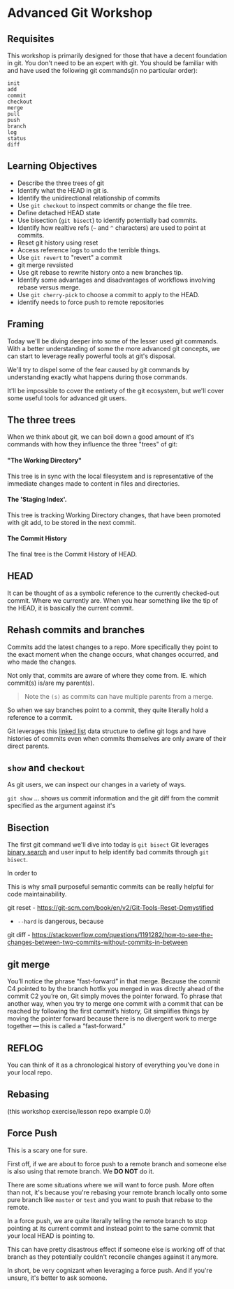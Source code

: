 # Advanced Git Workshop

## Requisites

This workshop is primarily designed for those that have a decent foundation in git. You don't need to be an expert with git. You should be familiar with and have used the following git commands(in no particular order):

```
init
add
commit
checkout
merge
pull
push
branch
log
status
diff
```

## Learning Objectives

- Describe the three trees of git
- Identify what the HEAD in git is.
- Identify the unidirectional relationship of commits
- Use `git checkout` to inspect commits or change the file tree.
- Define detached HEAD state
- Use bisection (`git bisect`) to identify potentially bad commits.
- Identify how realtive refs (`~` and `^` characters) are used to point at commits.
- Reset git history using reset
- Access reference logs to undo the terrible things.
- Use `git revert` to "revert" a commit
- git merge revsisted
- Use git rebase to rewrite history onto a new branches tip.
- Identify some advantages and disadvantages of workflows involving rebase versus merge.
- Use `git cherry-pick` to choose a commit to apply to the HEAD.
- identify needs to force push to remote repositories

## Framing

Today we'll be diving deeper into some of the lesser used git commands. With a better understanding of some the more advanced git concepts, we can start to leverage really powerful tools at git's disposal.

We'll try to dispel some of the fear caused by git commands by understanding exactly what happens during those commands.

It'll be impossible to cover the entirety of the git ecosystem, but we'll cover some useful tools for advanced git users.

## The three trees

When we think about git, we can boil down a good amount of it's commands with how they influence the three "trees" of git:

#### "The Working Directory"
This tree is in sync with the local filesystem and is representative of the immediate changes made to content in files and directories.

#### The 'Staging Index'.
This tree is tracking Working Directory changes, that have been promoted with git add, to be stored in the next commit.

#### The Commit History
The final tree is the Commit History of HEAD.


## HEAD
It can be thought of as a symbolic reference to the currently checked-out commit. Where we currently are. When you hear something like the tip of the HEAD, it is basically the current commit.

## Rehash commits and branches
Commits add the latest changes to a repo. More specifically they point to the exact moment when the change occurs, what changes occurred, and who made the changes.

Not only that, commits are aware of where they come from. IE. which commit(s) is/are my parent(s).

> Note the `(s)` as commits can have multiple parents from a merge.

So when we say branches point to a commit, they quite literally hold a reference to a commit.

Git leverages this [linked list](https://en.wikipedia.org/wiki/Linked_list) data structure to define git logs and have histories of commits even when commits themselves are only aware of their direct parents.

## `show` and `checkout`
As git users, we can inspect our changes in a variety of ways.

`git show` ... shows us commit information and the git diff from the commit specified as the argument against it's

## Bisection

The first git command we'll dive into today is `git bisect` Git leverages [binary search](https://en.wikipedia.org/wiki/Binary_search_algorithm) and user input to help identify bad commits through `git bisect`.

In order to

This is why small purposeful semantic commits can be really helpful for code maintainability.





git reset - https://git-scm.com/book/en/v2/Git-Tools-Reset-Demystified
- `--hard` is dangerous, because  

git diff - https://stackoverflow.com/questions/1191282/how-to-see-the-changes-between-two-commits-without-commits-in-between

## git merge

You’ll notice the phrase “fast-forward” in that merge. Because the commit C4 pointed to by the branch hotfix you merged in was directly ahead of the commit C2 you’re on, Git simply moves the pointer forward. To phrase that another way, when you try to merge one commit with a commit that can be reached by following the first commit’s history, Git simplifies things by moving the pointer forward because there is no divergent work to merge together — this is called a “fast-forward.”

## REFLOG

You can think of it as a chronological history of everything you’ve done in your local repo.

## Rebasing
(this workshop exercise/lesson repo example 0.0)

## Force Push
This is a scary one for sure.

First off, if we are about to force push to a remote branch and someone else is also using that remote branch. We **DO NOT** do it.

There are some situations where we will want to force push. More often than not, it's because you're rebasing your remote branch locally onto some pure branch like `master` or `test` and you want to push that rebase to the remote.

In a force push, we are quite literally telling the remote branch to stop pointing at its current commit and instead point to the same commit that your local HEAD is pointing to.

This can have pretty disastrous effect if someone else is working off of that branch as they potentially couldn't reconcile changes against it anymore.

In short, be very cognizant when leveraging a force push. And if you're unsure, it's better to ask someone.
